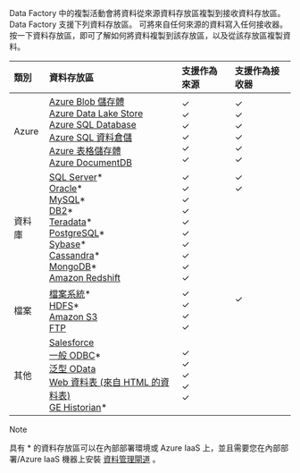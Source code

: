 Data Factory 中的複製活動會將資料從來源資料存放區複製到接收資料存放區。 Data Factory 支援下列資料存放區。 可將來自任何來源的資料寫入任何接收器。 按一下資料存放區，即可了解如何將資料複製到該存放區，以及從該存放區複製資料。

| 類別 | 資料存放區 | 支援作為來源 | 支援作為接收器 |
|:--- |:--- |:--- |:--- |
| Azure |[Azure Blob 儲存體](../articles/data-factory/data-factory-azure-blob-connector.md) <br/> [Azure Data Lake Store](../articles/data-factory/data-factory-azure-datalake-connector.md) <br/> [Azure SQL Database](../articles/data-factory/data-factory-azure-sql-connector.md) <br/> [Azure SQL 資料倉儲](../articles/data-factory/data-factory-azure-sql-data-warehouse-connector.md) <br/> [Azure 表格儲存體](../articles/data-factory/data-factory-azure-table-connector.md) <br/> [Azure DocumentDB](../articles/data-factory/data-factory-azure-documentdb-connector.md) <br/> |✓ <br/> ✓  <br/> ✓  <br/> ✓  <br/> ✓  <br/> ✓  |✓  <br/> ✓  <br/> ✓  <br/> ✓  <br/> ✓  <br/> ✓  |
| 資料庫 |[SQL Server](../articles/data-factory/data-factory-sqlserver-connector.md)\* <br/> [Oracle](../articles/data-factory/data-factory-onprem-oracle-connector.md)\* <br/> [MySQL](../articles/data-factory/data-factory-onprem-mysql-connector.md)\* <br/> [DB2](../articles/data-factory/data-factory-onprem-db2-connector.md)\* <br/> [Teradata](../articles/data-factory/data-factory-onprem-teradata-connector.md)\* <br/> [PostgreSQL](../articles/data-factory/data-factory-onprem-postgresql-connector.md)\* <br/> [Sybase](../articles/data-factory/data-factory-onprem-sybase-connector.md)\* <br/>[Cassandra](../articles/data-factory/data-factory-onprem-cassandra-connector.md)\* <br/>[MongoDB](../articles/data-factory/data-factory-on-premises-mongodb-connector.md)\*<br/>[Amazon Redshift](../articles/data-factory/data-factory-amazon-redshift-connector.md) |✓  <br/> ✓  <br/> ✓  <br/> ✓  <br/> ✓  <br/> ✓ <br/> ✓  <br/> ✓  <br/> ✓  <br/> ✓  |✓  <br/> ✓  <br/> &nbsp; <br/> &nbsp; <br/> &nbsp; <br/> &nbsp;<br/> &nbsp;<br/> &nbsp;<br/> &nbsp; <br/>&nbsp; |
| 檔案 |[檔案系統](../articles/data-factory/data-factory-onprem-file-system-connector.md)\* <br/> [HDFS](../articles/data-factory/data-factory-hdfs-connector.md)\* <br/> [Amazon S3](../articles/data-factory/data-factory-amazon-simple-storage-service-connector.md) <br/> [FTP](../articles/data-factory/data-factory-ftp-connector.md) |✓ <br/> ✓  <br/> ✓  <br/> ✓  |✓  <br/> &nbsp;<br/>&nbsp; |
| 其他 |[Salesforce](../articles/data-factory/data-factory-salesforce-connector.md)<br/> [一般 ODBC](../articles/data-factory/data-factory-odbc-connector.md)\* <br/> [泛型 OData](../articles/data-factory/data-factory-odata-connector.md) <br/> [Web 資料表 (來自 HTML 的資料表)](../articles/data-factory/data-factory-web-table-connector.md) <br/> [GE Historian](../articles/data-factory/data-factory-odbc-connector.md#ge-historian-store)* |✓ <br/> ✓  <br/> ✓  <br/> ✓  <br/> ✓  |&nbsp; <br/> &nbsp; <br/> &nbsp; <br/> &nbsp;<br/> &nbsp;<br/> &nbsp; |

> [!NOTE]
> 具有 * 的資料存放區可以在內部部署環境或 Azure IaaS 上，並且需要您在內部部署/Azure IaaS 機器上安裝 [資料管理閘道](../articles/data-factory/data-factory-data-management-gateway.md) 。
> 
> 



<!--HONumber=Nov16_HO2-->


